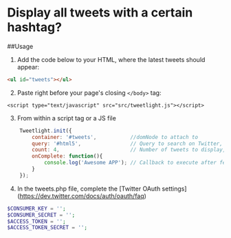 Display all tweets with a certain hashtag?
==========

##Usage
1. Add the code below to your HTML, where the latest tweets should appear:
```html
<ul id="tweets"></ul>
```

2. Paste right before your page's closing `</body>` tag:
```console
<script type="text/javascript" src="src/tweetlight.js"></script>
```

3. From within a script tag or a JS file
```javascript   
    Tweetlight.init({
        container: '#tweets',           //domNode to attach to
        query: '#html5',                // Query to search on Twitter, default 'twitter'
        count: 4,                       // Number of tweets to display, default 15
        onComplete: function(){
            console.log('Awesome APP'); // Callback to execute after fetch tweets
        }
    });
```

4. In the tweets.php file, complete the [Twitter OAuth settings] (https://dev.twitter.com/docs/auth/oauth/faq)
```php
$CONSUMER_KEY = '';
$CONSUMER_SECRET = '';
$ACCESS_TOKEN = '';
$ACCESS_TOKEN_SECRET = '';
```